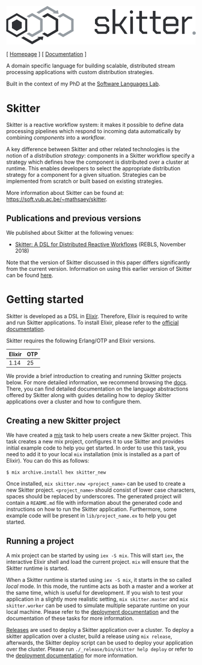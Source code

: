 ![skitter logo](assets/logo_header.png)

[ [Homepage](https://soft.vub.ac.be/~mathsaey/skitter/) ]
[ [Documentation](https://hexdocs.pm/skitter/) ]

A domain specific language for building scalable, distributed stream processing
applications with custom distribution strategies.

Built in the context of my PhD at the
[Software Languages Lab](https://soft.vub.ac.be/).

# Skitter

Skitter is a reactive workflow system: it makes it possible to define data
processing pipelines which respond to incoming data automatically by combining
_components_ into a _workflow_.

A key difference between Skitter and other related technologies is the notion
of a _distribution strategy_: components in a Skitter workflow specify a
strategy which defines how the component is distributed over a cluster at
runtime.
This enables developers to select the appropriate distribution strategy for a
component for a given situation.
Strategies can be implemented from scratch or built based on existing
strategies.

More information about Skitter can be found at:
https://soft.vub.ac.be/~mathsaey/skitter.

## Publications and previous versions

We published about Skitter at the following venues:

- [Skitter: A DSL for Distributed Reactive Workflows](https://soft.vub.ac.be/~mathsaey/papers/REBLS_2018-Skitter_A_DSL_for_Distributed_Reactive_Workflows.pdf) (REBLS, November 2018)

Note that the version of Skitter discussed in this paper differs significantly
from the current version.
Information on using this earlier version of Skitter can be found
[here](https://soft.vub.ac.be/~mathsaey/skitter/docs/v0.1.1/).

# Getting started

Skitter is developed as a DSL in [Elixir](https://elixir-lang.org/). Therefore,
Elixir is required to write and run Skitter applications.
To install Elixir, please refer to the
[official documentation](https://elixir-lang.org/install.html).

Skitter requires the following Erlang/OTP and Elixir versions.

| Elixir | OTP |
| ------ | --- |
| 1.14   | 25  |

We provide a brief introduction to creating and running Skitter projects below.
For more detailed information, we recommend browsing the
[docs](https://hexdocs.pm/skitter/).
There, you can find detailed documentation on the language abstractions offered
by Skitter along with guides detailing how to deploy Skitter applications over
a cluster and how to configure them.

## Creating a new Skitter project

We have created a [mix](https://hexdocs.pm/mix/Mix.html) task to help users
create a new Skitter project.
This task creates a new mix project, configures it to use Skitter and provides
initial example code to help you get started.
In order to use this task, you need to add it to your local `mix` installation
(mix is installed as a part of Elixir).
You can do this as follows:

```
$ mix archive.install hex skitter_new
```

Once installed, `mix skitter.new <project_name>` can be used to create a new
Skitter project.
`<project_name>` should consist of lower case characters, spaces should be
replaced by underscores.
The generated project will contain a `README.md` file with information about
the generated code and instructions on how to run the Skitter application.
Furthermore, some example code will be present in `lib/project_name.ex` to help
you get started.

## Running a project

A mix project can be started by using `iex -S mix`. This will start `iex`, the
interactive Elixir shell and load the current project.
`mix` will ensure that the Skitter runtime is started.

When a Skitter runtime is started using `iex -S mix`, it starts in the so
called _local_ mode.
In this mode, the runtime acts as both a master and a worker at the same time,
which is useful for development.
If you wish to test your application in a slightly more realistic setting,
`mix skitter.master` and `mix skitter.worker` can be used to simulate multiple
separate runtime on your local machine.
Please refer to the
[deployment documentation](https://soft.vub.ac.be/~mathsaey/skitter/docs/latest/deployment.html#content)
and the documentation of these tasks for more information.

[Releases](https://hexdocs.pm/mix/Mix.Tasks.Release.html) are used to deploy a
Skitter application over a cluster.
To deploy a skitter application over a cluster, build a release using
`mix release`, afterwards, the Skitter deploy script can be used to deploy
your application over the cluster.
Please run `./_release/bin/skitter help deploy` or refer to the
[deployment documentation](https://soft.vub.ac.be/~mathsaey/skitter/docs/latest/deployment.html#content)
for more information.
